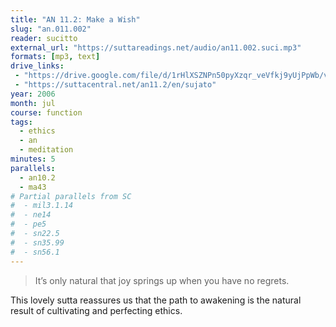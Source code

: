 ```yaml
---
title: "AN 11.2: Make a Wish"
slug: "an.011.002"
reader: sucitto
external_url: "https://suttareadings.net/audio/an11.002.suci.mp3"
formats: [mp3, text]
drive_links:
 - "https://drive.google.com/file/d/1rHlXSZNPn50pyXzqr_veVfkj9yUjPpWb/view?usp=drivesdk"
 - "https://suttacentral.net/an11.2/en/sujato"
year: 2006
month: jul
course: function
tags:
  - ethics
  - an
  - meditation
minutes: 5
parallels:
  - an10.2
  - ma43
# Partial parallels from SC
#  - mil3.1.14
#  - ne14
#  - pe5
#  - sn22.5
#  - sn35.99
#  - sn56.1
---
```


> It’s only natural that joy springs up when you have no regrets.

This lovely sutta reassures us that the path to awakening is the natural result of cultivating and perfecting ethics.
